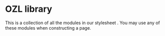 # OZL library

This is a collection of all the modules in our stylesheet . You may use any of these modules when constructing a page.